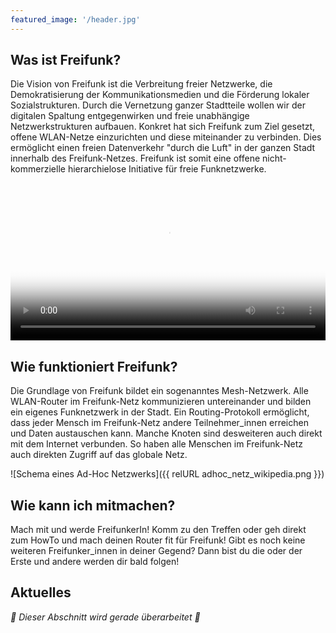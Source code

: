 ```yaml
---
featured_image: '/header.jpg'
---
```


## Was ist Freifunk?

Die Vision von Freifunk ist die Verbreitung freier Netzwerke, die Demokratisierung der Kommunikationsmedien und die Förderung lokaler Sozialstrukturen. Durch die Vernetzung ganzer Stadtteile wollen wir der digitalen Spaltung entgegenwirken und freie unabhängige Netzwerkstrukturen aufbauen. Konkret hat sich Freifunk zum Ziel gesetzt, offene WLAN-Netze einzurichten und diese miteinander zu verbinden. Dies ermöglicht einen freien Datenverkehr "durch die Luft" in der ganzen Stadt innerhalb des Freifunk-Netzes. Freifunk ist somit eine offene nicht-kommerzielle hierarchielose Initiative für freie Funknetzwerke.

<video controls preload="metadata" poster="/video_poster.png" width="100%" src="https://berlin.freifunk.net/media/videos/freifunk_verbindet.webm">
  <source src="https://berlin.freifunk.net/media/videos/freifunk_verbindet.webm" type="video/webm">
  <source src="https://berlin.freifunk.net/media/videos/freifunk_verbindet.mp4" type="video/mp4">
  <source src="https://berlin.freifunk.net/media/videos/freifunk_verbindet.ogv" type="video/ogg">
</video>

## Wie funktioniert Freifunk?

Die Grundlage von Freifunk bildet ein sogenanntes Mesh-Netzwerk. Alle WLAN-Router im Freifunk-Netz kommunizieren untereinander und bilden ein eigenes Funknetzwerk in der Stadt. Ein Routing-Protokoll ermöglicht, dass jeder Mensch im Freifunk-Netz andere Teilnehmer_innen erreichen und Daten austauschen kann. Manche Knoten sind desweiteren auch direkt mit dem Internet verbunden. So haben alle Menschen im Freifunk-Netz auch direkten Zugriff auf das globale Netz.

![Schema eines Ad-Hoc Netzwerks]({{ relURL adhoc_netz_wikipedia.png }})

## Wie kann ich mitmachen?

Mach mit und werde FreifunkerIn! Komm zu den Treffen oder geh direkt zum HowTo und mach deinen Router fit für Freifunk! Gibt es noch keine weiteren Freifunker_innen in deiner Gegend? Dann bist du die oder der Erste und andere werden dir bald folgen!

## Aktuelles

_🚧  Dieser Abschnitt wird gerade überarbeitet 🚧_